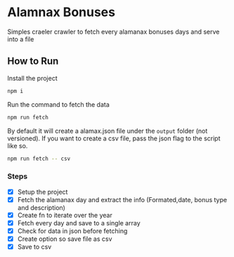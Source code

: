 # Alamnax Bonuses

Simples craeler crawler to fetch every alamanax bonuses days and serve into a file

## How to Run

Install the project

```bash
npm i
```

Run the command to fetch the data

```bash
npm run fetch
```

By default it will create a alamax.json file under the `output` folder (not versioned).
If you want to create a csv file, pass the json flag to the script like so.

```bash
npm run fetch -- csv
```

### Steps

- [x] Setup the project
- [x] Fetch the alamanax day and extract the info (Formated,date, bonus type and description)
- [x] Create fn to iterate over the year
- [x] Fetch every day and save to a single array
- [x] Check for data in json before fetching
- [x] Create option so save file as csv
- [x] Save to csv
